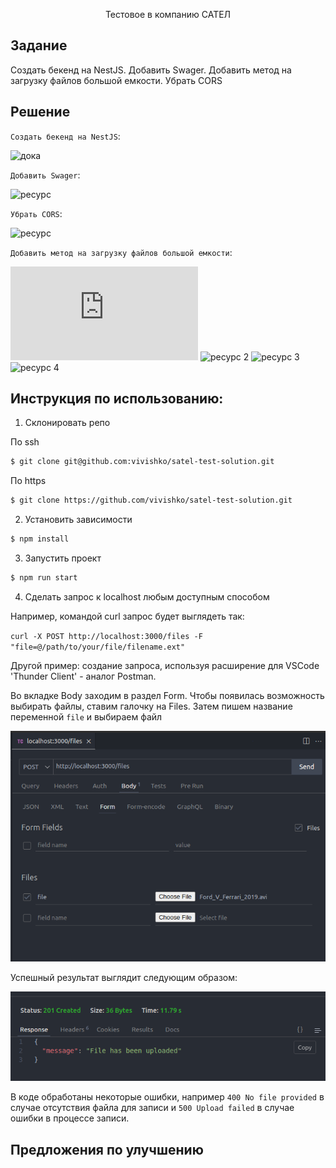 <p align="center">Тестовое в компанию САТЕЛ <p align="center">

## Задание

Создать бекенд на NestJS. Добавить Swager. Добавить метод на загрузку файлов большой емкости. Убрать CORS

## Решение

`Создать бекенд на NestJS`:

![дока](https://docs.nestjs.com/)

`Добавить Swager`:

![ресурс](https://docs.nestjs.com/openapi/introduction#bootstrap)

`Убрать CORS`:

![ресурс](https://docs.nestjs.com/security/cors)

`Добавить метод на загрузку файлов большой емкости`:

![ресурс 1](https://metanit.com/web/nodejs/10.1.php)
![ресурс 2](https://docs.nestjs.com/techniques/file-upload)
![ресурс 3](https://github.com/nestjs/nest/tree/master/sample/29-file-upload)
![ресурс 4](https://gabrieltanner.org/blog/nestjs-file-uploading-using-multer/)

## Инструкция по использованию:

1. Склонировать репо

По ssh

```bash
$ git clone git@github.com:vivishko/satel-test-solution.git
```

По https

```bash
$ git clone https://github.com/vivishko/satel-test-solution.git
```

2. Установить зависимости

```bash
$ npm install
```

3. Запустить проект

```bash
$ npm run start
```

4. Сделать запрос к localhost любым доступным способом

Например, командой curl запрос будет выглядеть так:

`curl -X POST http://localhost:3000/files -F "file=@/path/to/your/file/filename.ext"`

Другой пример:
создание запроса, используя расширение для VSCode 'Thunder Client' - аналог Postman.

Во вкладке Body заходим в раздел Form. Чтобы появилась возможность выбирать файлы, ставим галочку на Files. Затем пишем название переменной `file` и выбираем файл

![запрос через Thunder Client](docs/image.png)

Успешный результат выглядит следующим образом:

![Alt text](docs/image1.png)

В коде обработаны некоторые ошибки, например `400 No file provided` в случае отсутствия файла для записи и `500 Upload failed` в случае ошибки в процессе записи.

## Предложения по улучшению

